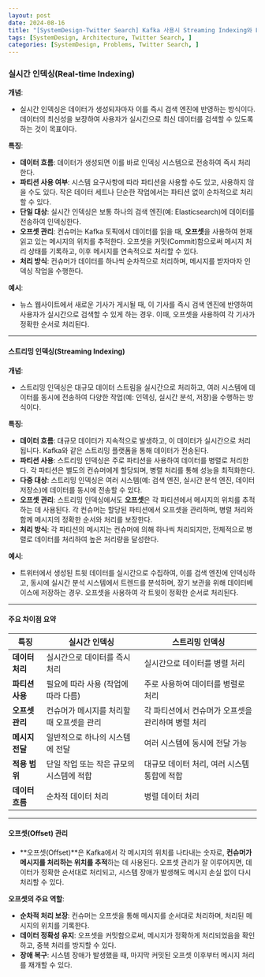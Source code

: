 ```yaml
---
layout: post
date: 2024-08-16
title: "[SystemDesign-Twitter Search] Kafka 사용시 Streaming Indexing와 Real-time Indexing 차이점"
tags: [SystemDesign, Architecture, Twitter Search, ]
categories: [SystemDesign, Problems, Twitter Search, ]
---
```



### **실시간 인덱싱(Real-time Indexing)**


**개념**:

- 실시간 인덱싱은 데이터가 생성되자마자 이를 즉시 검색 엔진에 반영하는 방식이다. 데이터의 최신성을 보장하여 사용자가 실시간으로 최신 데이터를 검색할 수 있도록 하는 것이 목표이다.

**특징**:

- **데이터 흐름**: 데이터가 생성되면 이를 바로 인덱싱 시스템으로 전송하여 즉시 처리한다.
- **파티션 사용 여부**: 시스템 요구사항에 따라 파티션을 사용할 수도 있고, 사용하지 않을 수도 있다. 작은 데이터 세트나 단순한 작업에서는 파티션 없이 순차적으로 처리할 수 있다.
- **단일 대상**: 실시간 인덱싱은 보통 하나의 검색 엔진(예: Elasticsearch)에 데이터를 전송하여 인덱싱한다.
- **오프셋 관리**: 컨슈머는 Kafka 토픽에서 데이터를 읽을 때, **오프셋**을 사용하여 현재 읽고 있는 메시지의 위치를 추적한다. 오프셋을 커밋(Commit)함으로써 메시지 처리 상태를 기록하고, 이후 메시지를 연속적으로 처리할 수 있다.
- **처리 방식**: 컨슈머가 데이터를 하나씩 순차적으로 처리하며, 메시지를 받자마자 인덱싱 작업을 수행한다.

**예시**:

- 뉴스 웹사이트에서 새로운 기사가 게시될 때, 이 기사를 즉시 검색 엔진에 반영하여 사용자가 실시간으로 검색할 수 있게 하는 경우. 이때, 오프셋을 사용하여 각 기사가 정확한 순서로 처리된다.

---


#### **스트리밍 인덱싱(Streaming Indexing)**


**개념**:

- 스트리밍 인덱싱은 대규모 데이터 스트림을 실시간으로 처리하고, 여러 시스템에 데이터를 동시에 전송하여 다양한 작업(예: 인덱싱, 실시간 분석, 저장)을 수행하는 방식이다.

**특징**:

- **데이터 흐름**: 대규모 데이터가 지속적으로 발생하고, 이 데이터가 실시간으로 처리됩니다. Kafka와 같은 스트리밍 플랫폼을 통해 데이터가 전송된다.
- **파티션 사용**: 스트리밍 인덱싱은 주로 파티션을 사용하여 데이터를 병렬로 처리한다. 각 파티션은 별도의 컨슈머에게 할당되며, 병렬 처리를 통해 성능을 최적화한다.
- **다중 대상**: 스트리밍 인덱싱은 여러 시스템(예: 검색 엔진, 실시간 분석 엔진, 데이터 저장소)에 데이터를 동시에 전송할 수 있다.
- **오프셋 관리**: 스트리밍 인덱싱에서도 **오프셋**은 각 파티션에서 메시지의 위치를 추적하는 데 사용된다. 각 컨슈머는 할당된 파티션에서 오프셋을 관리하며, 병렬 처리와 함께 메시지의 정확한 순서와 처리를 보장한다.
- **처리 방식**: 각 파티션의 메시지는 컨슈머에 의해 하나씩 처리되지만, 전체적으로 병렬로 데이터를 처리하여 높은 처리량을 달성한다.

**예시**:

- 트위터에서 생성된 트윗 데이터를 실시간으로 수집하여, 이를 검색 엔진에 인덱싱하고, 동시에 실시간 분석 시스템에서 트렌드를 분석하며, 장기 보관을 위해 데이터베이스에 저장하는 경우. 오프셋을 사용하여 각 트윗이 정확한 순서로 처리된다.

---


#### **주요 차이점 요약**


| 특징         | 실시간 인덱싱                 | 스트리밍 인덱싱                     |
| ---------- | ----------------------- | ---------------------------- |
| **데이터 처리** | 실시간으로 데이터를 즉시 처리        | 실시간으로 데이터를 병렬 처리             |
| **파티션 사용** | 필요에 따라 사용 (작업에 따라 다름)   | 주로 사용하여 데이터를 병렬로 처리          |
| **오프셋 관리** | 컨슈머가 메시지를 처리할 때 오프셋을 관리 | 각 파티션에서 컨슈머가 오프셋을 관리하며 병렬 처리 |
| **메시지 전달** | 일반적으로 하나의 시스템에 전달       | 여러 시스템에 동시에 전달 가능            |
| **적용 범위**  | 단일 작업 또는 작은 규모의 시스템에 적합 | 대규모 데이터 처리, 여러 시스템 통합에 적합    |
| **데이터 흐름** | 순차적 데이터 처리              | 병렬 데이터 처리                    |


---


#### **오프셋(Offset) 관리**

- **오프셋(Offset)**은 Kafka에서 각 메시지의 위치를 나타내는 숫자로, **컨슈머가 메시지를 처리하는 위치를 추적**하는 데 사용된다. 오프셋 관리가 잘 이루어지면, 데이터가 정확한 순서대로 처리되고, 시스템 장애가 발생해도 메시지 손실 없이 다시 처리할 수 있다.

**오프셋의 주요 역할**:

- **순차적 처리 보장**: 컨슈머는 오프셋을 통해 메시지를 순서대로 처리하며, 처리된 메시지의 위치를 기록한다.
- **데이터 정확성 유지**: 오프셋을 커밋함으로써, 메시지가 정확하게 처리되었음을 확인하고, 중복 처리를 방지할 수 있다.
- **장애 복구**: 시스템 장애가 발생했을 때, 마지막 커밋된 오프셋 이후부터 메시지 처리를 재개할 수 있다.
